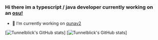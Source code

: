 ### Hi there im a typescript / java developer currently working on an [osu!](https://osu.ppy.sh/home)
- 🔭 I’m currently working on [qunav2](https://github.com/Tunnelbliick/qunav2)

[![Tunnelblick's GitHub stats](https://github-readme-stats.vercel.app/api?username=tunnelbliick)]
[![Tunnelblick's GitHub stats](https://github-readme-streak-stats.herokuapp.com/?user=tunnelbliick&)]

<!--
**Tunnelbliick/Tunnelbliick** is a ✨ _special_ ✨ repository because its `README.md` (this file) appears on your GitHub profile.

Here are some ideas to get you started:

- 🔭 I’m currently working on ...
- 🌱 I’m currently learning ...
- 👯 I’m looking to collaborate on ...
- 🤔 I’m looking for help with ...
- 💬 Ask me about ...
- 📫 How to reach me: ...
- 😄 Pronouns: ...
- ⚡ Fun fact: ...
-->

